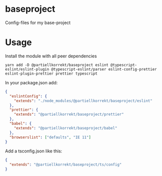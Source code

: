 # baseproject

Config-files for my base-project

# Usage

Install the module with all peer dependencies

```
yarn add -D @partiellkorrekt/baseproject eslint @typescript-eslint/eslint-plugin @typescript-eslint/parser eslint-config-prettier eslint-plugin-prettier prettier typescript
```

In your package.json add:

```json
{
  "eslintConfig": {
    "extends": "./node_modules/@partiellkorrekt/baseproject/eslint"
  },
  "prettier": {
    "extends": "@partiellkorrekt/baseproject/prettier"
  },
  "babel": {
    "extends": "@partiellkorrekt/baseproject/babel"
  },
  "browserslist": ["defaults", "IE 11"]
}
```

Add a tsconfig.json like this:

```json
{
  "extends": "@partiellkorrekt/baseproject/ts/config"
}
```
